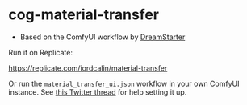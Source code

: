 # cog-material-transfer

- Based on the ComfyUI workflow by [DreamStarter](https://github.com/iordcalin/Comfy_Workflows)

Run it on Replicate:

https://replicate.com/iordcalin/material-transfer

Or run the `material_transfer_ui.json` workflow in your own ComfyUI instance. See [this Twitter thread](https://twitter.com/DreamStarter_1/status/1784962492822679782) for help setting it up.
